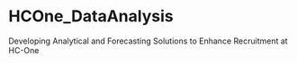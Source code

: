 # HCOne_DataAnalysis
Developing Analytical and Forecasting Solutions to Enhance Recruitment at HC-One
